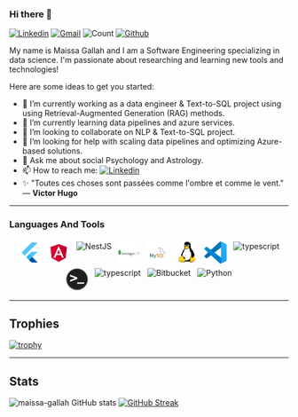 ### Hi there 👋

[![Linkedin](https://img.shields.io/badge/maissa-gallah-red?style=flat&logo=Linkedin&logoColor=white)](https://www.linkedin.com/in/maissa-gallah-b91a481ba/) [![Gmail](https://img.shields.io/badge/maissa-gallah-c14438?style=flat&logo=Gmail&logoColor=white)](mailto:maissaglh@gmail.com) ![Count](https://visitor-badge.laobi.icu/badge?page_id=maissa-gallah.maissa-gallah) [![Github](https://img.shields.io/github/followers/maissa-gallah?label=Follow&style=social)](https://github.com/maissa-gallah) 

My name is Maissa Gallah and I am a Software Engineering specializing in data science.
I'm passionate about researching and learning new tools and technologies!


Here are some ideas to get you started:

- 🔭 I’m currently working as a data engineer & Text-to-SQL project using using Retrieval-Augmented Generation (RAG) methods.
- 🌱 I’m currently learning data pipelines and azure services.
- 👯 I’m looking to collaborate on NLP & Text-to-SQL project.
- 🤔 I’m looking for help with scaling data pipelines and optimizing Azure-based solutions.
- 💬 Ask me about social Psychology and Astrology.
- 📫 How to reach me: [![Linkedin](https://img.shields.io/badge/maissa-gallah-red?style=flat&logo=Linkedin&logoColor=white)](https://www.linkedin.com/in/maissa-gallah-b91a481ba/)
- ✨ "Toutes ces choses sont passées comme l'ombre et comme le vent." — **Victor Hugo**

---------------------------------------------------------------------------------------------------------------

### **Languages And Tools**

<p align="center">
<img src="https://raw.githubusercontent.com/github/explore/80688e429a7d4ef2fca1e82350fe8e3517d3494d/topics/flutter/flutter.png" alt="Flutter" width="40" height="40" style="vertical-align:top; margin:4px">
<img src="https://raw.githubusercontent.com/github/explore/80688e429a7d4ef2fca1e82350fe8e3517d3494d/topics/angular/angular.png" alt="Angular" width="40" height="40" style="vertical-align:top; margin:4px">
<img src="https://icon-icons.com/icons2/2107/PNG/64/file_type_nestjs_icon_130355.png" alt="NestJS" width="40" height="40" style="vertical-align:top; margin:4px">

<img src="https://raw.githubusercontent.com/github/explore/80688e429a7d4ef2fca1e82350fe8e3517d3494d/topics/mongodb/mongodb.png" alt="MongoDB" width="40" height="40" style="vertical-align:top; margin:4px">
<img src="https://raw.githubusercontent.com/github/explore/80688e429a7d4ef2fca1e82350fe8e3517d3494d/topics/mysql/mysql.png" alt="MySQL" width="40" height="40" style="vertical-align:top; margin:4px">
   
 <img src="https://raw.githubusercontent.com/devicons/devicon/master/icons/linux/linux-original.svg" alt="linux" width="40" height="40" style="vertical-align:top; margin:4px" /> 
   <img src="https://raw.githubusercontent.com/github/explore/80688e429a7d4ef2fca1e82350fe8e3517d3494d/topics/visual-studio-code/visual-studio-code.png" alt="typescript" width="40" height="40" style="vertical-align:top; margin:4px"/> 
  <img src="https://icon-library.com/images/java-icon-png/java-icon-png-15.jpg" alt="typescript" width="40" height="40" style="vertical-align:top; margin:4px"/> 
      <img src="https://raw.githubusercontent.com/github/explore/80688e429a7d4ef2fca1e82350fe8e3517d3494d/topics/terminal/terminal.png" alt="typescript" width="40" height="40" style="vertical-align:top; margin:4px"/> 
       <img src="https://upload.wikimedia.org/wikipedia/commons/thumb/3/3f/Git_icon.svg/1024px-Git_icon.svg.png" alt="typescript" width="40" height="40" style="vertical-align:top; margin:4px"/> 
   <img src="https://user-images.githubusercontent.com/25181517/183889089-559b7dbf-0497-4dea-996b-f9b48f8afea4.png" alt="Bitbucket" width="40" height="40" style="vertical-align:top; margin:4px"/> 
   <img src="https://user-images.githubusercontent.com/25181517/183423507-c056a6f9-1ba8-4312-a350-19bcbc5a8697.png" alt="Python" width="40" height="40" style="vertical-align:top; margin:4px"/> 
  
  </p>

---------------------------------------------------------------------------------------------------------------
## Trophies

[![trophy](https://github-profile-trophy.vercel.app/?username=maissa-gallah&theme=radical)](https://github.com/ryo-ma/github-profile-trophy)

---------------------------------------------------------------------------------------------------------------
## Stats

![maissa-gallah GitHub stats](https://github-readme-stats.vercel.app/api?username=maissa-gallah&show_icons=true&theme=radical) 
[![GitHub Streak](https://github-readme-streak-stats.herokuapp.com/?user=maissa-gallah&theme=radical)](https://git.io/streak-stats)


